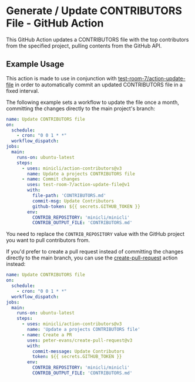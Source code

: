 # Generate / Update CONTRIBUTORS File - GitHub Action

This GitHub Action updates a CONTRIBUTORS file with the top contributors from the specified project, pulling contents from the GitHub API.

## Example Usage

This action is made to use in conjunction with [test-room-7/action-update-file](https://github.com/marketplace/actions/update-files-on-github) in order to automatically commit an updated CONTRIBUTORS file in a fixed interval.

The following example sets a workflow to update the file once a month, committing the changes directly to the main project's branch:

```yaml
name: Update CONTRIBUTORS file
on:
  schedule:
    - cron: "0 0 1 * *"
  workflow_dispatch:
jobs:
  main:
    runs-on: ubuntu-latest
    steps:
      - uses: minicli/action-contributors@v3
        name: Update a projects CONTRIBUTORS file
      - name: Commit changes
        uses: test-room-7/action-update-file@v1
        with:
          file-path: 'CONTRIBUTORS.md'
          commit-msg: Update Contributors
          github-token: ${{ secrets.GITHUB_TOKEN }}
        env:
          CONTRIB_REPOSITORY: 'minicli/minicli'
          CONTRIB_OUTPUT_FILE: 'CONTRIBUTORS.md'
```


You need to replace the `CONTRIB_REPOSITORY` value with the GitHub project you want to pull contributors from.

If you'd prefer to create a pull request instead of committing the changes directly to the main branch, 
you can use the [create-pull-request](https://github.com/marketplace/actions/create-pull-request) action instead:

```yaml
name: Update CONTRIBUTORS file
on:
  schedule:
    - cron: "0 0 1 * *"
  workflow_dispatch:
jobs:
  main:
    runs-on: ubuntu-latest
    steps:
      - uses: minicli/action-contributors@v3
        name: 'Update a projects CONTRIBUTORS file'
      - name: Create a PR
        uses: peter-evans/create-pull-request@v3
        with:
          commit-message: Update Contributors
          token: ${{ secrets.GITHUB_TOKEN }}
        env:
          CONTRIB_REPOSITORY: 'minicli/minicli'
          CONTRIB_OUTPUT_FILE: 'CONTRIBUTORS.md'
```